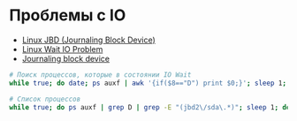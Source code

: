 # Проблемы с IO

- [Linux JBD (Journaling Block Device)](https://remoteshaman.com/unix/common/jbd2-journaling-block-device)
- [Linux Wait IO Problem](https://www.chileoffshore.com/en/interesting-articles/126-linux-wait-io-problem)
- [Journaling block device](https://en.wikipedia.org/wiki/Journaling_block_device)

```sh
# Поиск процессов, которые в состоянии IO Wait
while true; do date; ps auxf | awk '{if($8=="D") print $0;}'; sleep 1; done

# Список процессов
while true; do ps auxf | grep D | grep -E "(jbd2\/sda\.*)"; sleep 1; done
```